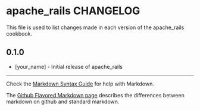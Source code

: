 apache_rails CHANGELOG
======================

This file is used to list changes made in each version of the apache_rails cookbook.

0.1.0
-----
- [your_name] - Initial release of apache_rails

- - -
Check the [Markdown Syntax Guide](http://daringfireball.net/projects/markdown/syntax) for help with Markdown.

The [Github Flavored Markdown page](http://github.github.com/github-flavored-markdown/) describes the differences between markdown on github and standard markdown.
